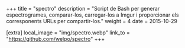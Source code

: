 +++
title = "spectro"
description = "Script de Bash per generar espectrogrames, comparar-los, carregar-los a Imgur i proporcionar els corresponents URLs per compartir-los."
weight = 4
date = 2015-10-29

[extra]
local_image = "img/spectro.webp"
link_to = "https://github.com/welpo/spectro"
+++
